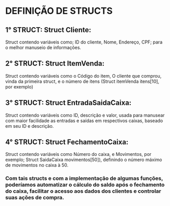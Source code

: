 # DEFINIÇÃO DE STRUCTS

## 1° STRUCT: Struct Cliente:
Struct contendo variáveis como; ID do cliente, Nome, Endereço, CPF;
para o melhor manuseio de informações.

## 2° STRUCT: Struct ItemVenda:
Struct contendo variáveis como o Código do item, O cliente que comprou,
vinda da primeira struct, e o número de itens (Struct itemVenda itens[10], por exemplo)

## 3° STRUCT: Struct EntradaSaidaCaixa:
Struct contendo variáveis como ID, descrição e valor, usada para manusear com maior facilidade
as entradas e saídas em respectivos caixas, baseado em seu ID e descrição.

## 4° STRUCT: Struct FechamentoCaixa:
Struct contendo variáveis como Número do caixa, e Movimentos, por exemplo; Struct SaidaCaixa movimentos[50]), definindo o número máximo de movimentos no caixa à 50.


### Com tais structs e com a implementação de algumas funções, poderíamos automatizar o cálculo do saldo após o fechamento do caixa, facilitar o acesso aos dados dos clientes e controlar suas ações de compra.
